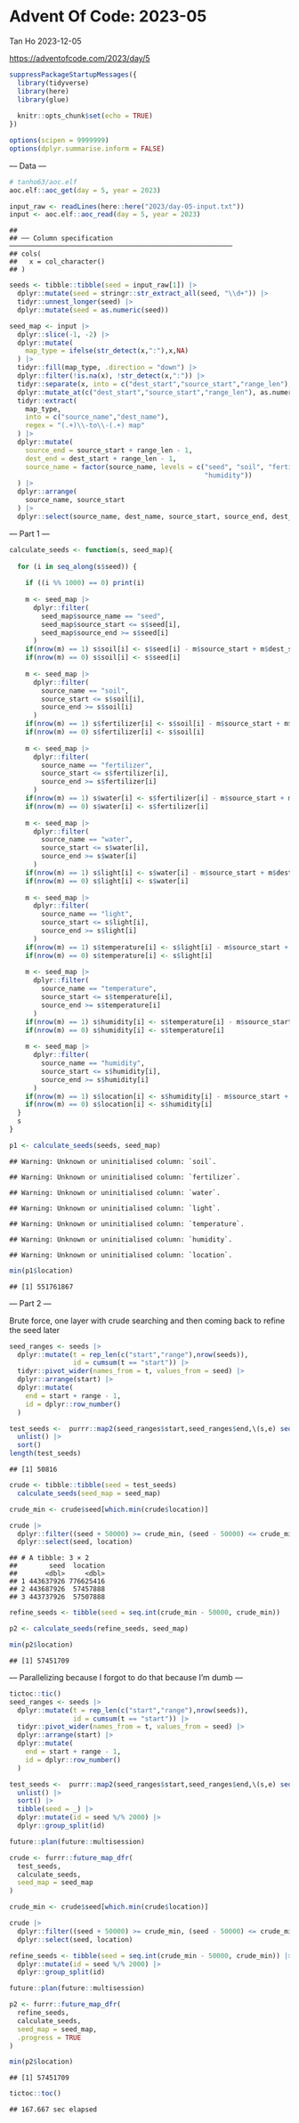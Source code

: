 Advent Of Code: 2023-05
================
Tan Ho
2023-12-05

<https://adventofcode.com/2023/day/5>

``` r
suppressPackageStartupMessages({
  library(tidyverse)
  library(here)
  library(glue)
  
  knitr::opts_chunk$set(echo = TRUE)
})

options(scipen = 9999999)
options(dplyr.summarise.inform = FALSE)
```

— Data —

``` r
# tanho63/aoc.elf
aoc.elf::aoc_get(day = 5, year = 2023)
```

``` r
input_raw <- readLines(here::here("2023/day-05-input.txt"))
input <- aoc.elf::aoc_read(day = 5, year = 2023)
```

    ## 
    ## ── Column specification ────────────────────────────────────────────────────────
    ## cols(
    ##   x = col_character()
    ## )

``` r
seeds <- tibble::tibble(seed = input_raw[1]) |> 
  dplyr::mutate(seed = stringr::str_extract_all(seed, "\\d+")) |> 
  tidyr::unnest_longer(seed) |> 
  dplyr::mutate(seed = as.numeric(seed))

seed_map <- input |> 
  dplyr::slice(-1, -2) |> 
  dplyr::mutate(
    map_type = ifelse(str_detect(x,":"),x,NA)
  ) |> 
  tidyr::fill(map_type, .direction = "down") |> 
  dplyr::filter(!is.na(x), !str_detect(x,":")) |> 
  tidyr::separate(x, into = c("dest_start","source_start","range_len"), sep = " ") |> 
  dplyr::mutate_at(c("dest_start","source_start","range_len"), as.numeric) |> 
  tidyr::extract(
    map_type, 
    into = c("source_name","dest_name"), 
    regex = "(.+)\\-to\\-(.+) map"
  ) |> 
  dplyr::mutate(
    source_end = source_start + range_len - 1,
    dest_end = dest_start + range_len - 1,
    source_name = factor(source_name, levels = c("seed", "soil", "fertilizer", "water", "light", "temperature", 
                                                 "humidity"))
  ) |> 
  dplyr::arrange(
    source_name, source_start
  ) |> 
  dplyr::select(source_name, dest_name, source_start, source_end, dest_start, dest_end, range_len)
```

— Part 1 —

``` r
calculate_seeds <- function(s, seed_map){
  
  for (i in seq_along(s$seed)) {
    
    if ((i %% 1000) == 0) print(i)
    
    m <- seed_map |> 
      dplyr::filter(
        seed_map$source_name == "seed",
        seed_map$source_start <= s$seed[i],
        seed_map$source_end >= s$seed[i]
      )
    if(nrow(m) == 1) s$soil[i] <- s$seed[i] - m$source_start + m$dest_start
    if(nrow(m) == 0) s$soil[i] <- s$seed[i]
    
    m <- seed_map |> 
      dplyr::filter(
        source_name == "soil", 
        source_start <= s$soil[i], 
        source_end >= s$soil[i]
      )
    if(nrow(m) == 1) s$fertilizer[i] <- s$soil[i] - m$source_start + m$dest_start
    if(nrow(m) == 0) s$fertilizer[i] <- s$soil[i]
    
    m <- seed_map |> 
      dplyr::filter(
        source_name == "fertilizer", 
        source_start <= s$fertilizer[i], 
        source_end >= s$fertilizer[i]
      )
    if(nrow(m) == 1) s$water[i] <- s$fertilizer[i] - m$source_start + m$dest_start
    if(nrow(m) == 0) s$water[i] <- s$fertilizer[i]
    
    m <- seed_map |> 
      dplyr::filter(
        source_name == "water", 
        source_start <= s$water[i], 
        source_end >= s$water[i]
      )
    if(nrow(m) == 1) s$light[i] <- s$water[i] - m$source_start + m$dest_start
    if(nrow(m) == 0) s$light[i] <- s$water[i]
    
    m <- seed_map |> 
      dplyr::filter(
        source_name == "light", 
        source_start <= s$light[i], 
        source_end >= s$light[i]
      )
    if(nrow(m) == 1) s$temperature[i] <- s$light[i] - m$source_start + m$dest_start
    if(nrow(m) == 0) s$temperature[i] <- s$light[i]
    
    m <- seed_map |> 
      dplyr::filter(
        source_name == "temperature", 
        source_start <= s$temperature[i], 
        source_end >= s$temperature[i]
      )
    if(nrow(m) == 1) s$humidity[i] <- s$temperature[i] - m$source_start + m$dest_start
    if(nrow(m) == 0) s$humidity[i] <- s$temperature[i]
    
    m <- seed_map |> 
      dplyr::filter(
        source_name == "humidity", 
        source_start <= s$humidity[i], 
        source_end >= s$humidity[i]
      )
    if(nrow(m) == 1) s$location[i] <- s$humidity[i] - m$source_start + m$dest_start
    if(nrow(m) == 0) s$location[i] <- s$humidity[i]
  }
  s
}
```

``` r
p1 <- calculate_seeds(seeds, seed_map)
```

    ## Warning: Unknown or uninitialised column: `soil`.

    ## Warning: Unknown or uninitialised column: `fertilizer`.

    ## Warning: Unknown or uninitialised column: `water`.

    ## Warning: Unknown or uninitialised column: `light`.

    ## Warning: Unknown or uninitialised column: `temperature`.

    ## Warning: Unknown or uninitialised column: `humidity`.

    ## Warning: Unknown or uninitialised column: `location`.

``` r
min(p1$location)
```

    ## [1] 551761867

— Part 2 —

Brute force, one layer with crude searching and then coming back to
refine the seed later

``` r
seed_ranges <- seeds |> 
  dplyr::mutate(t = rep_len(c("start","range"),nrow(seeds)),
                id = cumsum(t == "start")) |> 
  tidyr::pivot_wider(names_from = t, values_from = seed) |> 
  dplyr::arrange(start) |> 
  dplyr::mutate(
    end = start + range - 1,
    id = dplyr::row_number()
  )

test_seeds <-  purrr::map2(seed_ranges$start,seed_ranges$end,\(s,e) seq.int(s,e,by = 50000)) |> 
  unlist() |> 
  sort()
length(test_seeds)
```

    ## [1] 50816

``` r
crude <- tibble::tibble(seed = test_seeds)
  calculate_seeds(seed_map = seed_map)

crude_min <- crude$seed[which.min(crude$location)]

crude |> 
  dplyr::filter((seed + 50000) >= crude_min, (seed - 50000) <= crude_min) |> 
  dplyr::select(seed, location)
```

    ## # A tibble: 3 × 2
    ##        seed  location
    ##       <dbl>     <dbl>
    ## 1 443637926 776625416
    ## 2 443687926  57457888
    ## 3 443737926  57507888

``` r
refine_seeds <- tibble(seed = seq.int(crude_min - 50000, crude_min))

p2 <- calculate_seeds(refine_seeds, seed_map)

min(p2$location)
```

    ## [1] 57451709

— Parallelizing because I forgot to do that because I’m dumb —

``` r
tictoc::tic()
seed_ranges <- seeds |> 
  dplyr::mutate(t = rep_len(c("start","range"),nrow(seeds)),
                id = cumsum(t == "start")) |> 
  tidyr::pivot_wider(names_from = t, values_from = seed) |> 
  dplyr::arrange(start) |> 
  dplyr::mutate(
    end = start + range - 1,
    id = dplyr::row_number()
  )

test_seeds <-  purrr::map2(seed_ranges$start,seed_ranges$end,\(s,e) seq.int(s,e,by = 50000)) |> 
  unlist() |> 
  sort() |> 
  tibble(seed = _) |> 
  dplyr::mutate(id = seed %/% 2000) |> 
  dplyr::group_split(id)

future::plan(future::multisession)

crude <- furrr::future_map_dfr(
  test_seeds, 
  calculate_seeds, 
  seed_map = seed_map
)

crude_min <- crude$seed[which.min(crude$location)]

crude |> 
  dplyr::filter((seed + 50000) >= crude_min, (seed - 50000) <= crude_min) |> 
  dplyr::select(seed, location)

refine_seeds <- tibble(seed = seq.int(crude_min - 50000, crude_min)) |> 
  dplyr::mutate(id = seed %/% 2000) |> 
  dplyr::group_split(id)

future::plan(future::multisession)

p2 <- furrr::future_map_dfr(
  refine_seeds, 
  calculate_seeds, 
  seed_map = seed_map, 
  .progress = TRUE
)

min(p2$location)
```

    ## [1] 57451709

``` r
tictoc::toc()
```

    ## 167.667 sec elapsed

